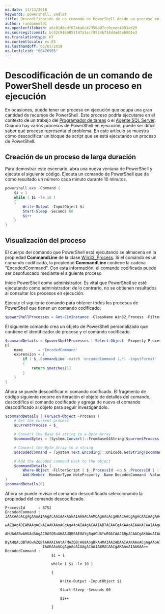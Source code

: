 ```yaml
---
ms.date: 11/13/2018
keywords: powershell, cmdlet
title: Descodificación de un comando de PowerShell desde un proceso en ejecución
author: randomnote1
ms.openlocfilehash: a6c01d8edf67aba6c47350a97cc0ceec4801ad29
ms.sourcegitcommit: bc42c9166857147a1ecf9924b718d4a48eb901e3
ms.translationtype: HT
ms.contentlocale: es-ES
ms.lasthandoff: 06/03/2019
ms.locfileid: "66470965"
---
```

# <a name="decode-a-powershell-command-from-a-running-process"></a>Descodificación de un comando de PowerShell desde un proceso en ejecución

En ocasiones, puede tener un proceso en ejecución que ocupa una gran cantidad de recursos de PowerShell.
Este proceso podría ejecutarse en el contexto de un trabajo del [Programador de tareas][] o el [Agente SQL Server][]. Cuando hay varios procesos de PowerShell en ejecución, puede ser difícil saber qué proceso representa el problema. En este artículo se muestra cómo descodificar un bloque de script que se está ejecutando un proceso de PowerShell.

## <a name="create-a-long-running-process"></a>Creación de un proceso de larga duración

Para demostrar este escenario, abra una nueva ventana de PowerShell y ejecute el siguiente código. Ejecuta un comando de PowerShell que da como resultado un número cada minuto durante 10 minutos.

```powershell
powershell.exe -Command {
    $i = 1
    while ( $i -le 10 )
    {
        Write-Output -InputObject $i
        Start-Sleep -Seconds 60
        $i++
    }
}
```

## <a name="view-the-process"></a>Visualización del proceso

El cuerpo del comando que PowerShell está ejecutando se almacena en la propiedad **CommandLine** de la clase [Win32_Process][]. Si el comando es un comando codificado, la propiedad **CommandLine** contiene la cadena "EncodedCommand". Con esta información, el comando codificado puede ser desofuscado mediante el siguiente proceso.

Inicie PowerShell como administrador. Es vital que PowerShell se esté ejecutando como administrador; de lo contrario, no se obtienen resultados al consultar los procesos en ejecución.

Ejecute el siguiente comando para obtener todos los procesos de PowerShell que tienen un comando codificado:

```powershell
$powerShellProcesses = Get-CimInstance -ClassName Win32_Process -Filter 'CommandLine LIKE "%EncodedCommand%"'
```

El siguiente comando crea un objeto de PowerShell personalizado que contiene el identificador de proceso y el comando codificado.

```powershell
$commandDetails = $powerShellProcesses | Select-Object -Property ProcessId,
@{
    name       = 'EncodedCommand'
    expression = {
        if ( $_.CommandLine -match 'encodedCommand (.*) -inputFormat' )
        {
            return $matches[1]
        }
    }
}
```

Ahora se puede descodificar el comando codificado. El fragmento de código siguiente recorre en iteración el objeto de detalles del comando, descodifica el comando codificado y agrega de nuevo el comando descodificado al objeto para seguir investigándolo.

```powershell
$commandDetails | ForEach-Object -Process {
    # Get the current process
    $currentProcess = $_

    # Convert the Base 64 string to a Byte Array
    $commandBytes = [System.Convert]::FromBase64String($currentProcess.EncodedCommand)

    # Convert the Byte Array to a string
    $decodedCommand = [System.Text.Encoding]::Unicode.GetString($commandBytes)

    # Add the decoded command back to the object
    $commandDetails |
        Where-Object -FilterScript { $_.ProcessId -eq $_.ProcessId } |
        Add-Member -MemberType NoteProperty -Name DecodedCommand -Value $decodedCommand
}
$commandDetails[0]
```

Ahora se puede revisar el comando descodificado seleccionando la propiedad del comando descodificado.

```output
ProcessId      : 8752
EncodedCommand : IAAKAAoACgAgAAoAIAAgACAAIAAkAGkAIAA9ACAAMQAgAAoACgAKACAACgAgACAAIAAgAHcAaABpAGwAZQAgACgAIAAkAGkAIAAtAG
                 wAZQAgADEAMAAgACkAIAAKAAoACgAgAAoAIAAgACAAIAB7ACAACgAKAAoAIAAKACAAIAAgACAAIAAgACAAIABXAHIAaQB0AGUALQBP
                 AHUAdABwAHUAdAAgAC0ASQBuAHAAdQB0AE8AYgBqAGUAYwB0ACAAJABpACAACgAKAAoAIAAKACAAIAAgACAAIAAgACAAIABTAHQAYQ
                 ByAHQALQBTAGwAZQBlAHAAIAAtAFMAZQBjAG8AbgBkAHMAIAA2ADAAIAAKAAoACgAgAAoAIAAgACAAIAAgACAAIAAgACQAaQArACsA
                 IAAKAAoACgAgAAoAIAAgACAAIAB9ACAACgAKAAoAIAAKAA==
DecodedCommand :
                     $i = 1

                     while ( $i -le 10 )

                     {

                         Write-Output -InputObject $i

                         Start-Sleep -Seconds 60

                         $i++

                     }
```

[Programador de tareas]: /windows/desktop/TaskSchd/task-scheduler-start-page
[Agente SQL Server]: /sql/ssms/agent/sql-server-agent
[Win32_Process]: /windows/desktop/CIMWin32Prov/win32-process
